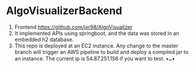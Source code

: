 #  AlgoVisualizerBackend
1. Frontend https://github.com/jxr98/AlgoVisualizer
2. It implemented APIs using springboot, and the data was stored in an embedded h2 database.
3. This repo is deployed at an EC2 instance. Any change to the master branch will trigger an AWS pipeline to build and deploy a compiled jar to an instance. The current ip is 54.87.251.156 if you want to test. •ᴗ•
